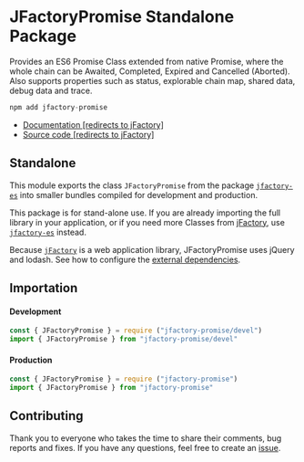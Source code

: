 # JFactoryPromise Standalone Package

Provides an ES6 Promise Class extended from native Promise, where the whole chain can be Awaited, Completed, Expired and Cancelled (Aborted). Also supports properties such as status, explorable chain map, shared data, debug data and trace.

```javascript
npm add jfactory-promise
```

* [Documentation [redirects to jFactory]](https://github.com/jfactory-es/jfactory/blob/master/doc/JFactoryPromise.md)
* [Source code [redirects to jFactory]](https://github.com/jfactory-es/jfactory/blob/master/src/JFactoryPromise.mjs)

## Standalone

This module exports the class `JFactoryPromise` from the package [`jfactory-es`](https://www.npmjs.com/package/jfactory-es) into smaller bundles compiled for development and production. 

This package is for stand-alone use. If you are already importing the full library in your application, or if you need more Classes from [jFactory](https://github.com/jfactory-es/jfactory), use [`jfactory-es`](https://www.npmjs.com/package/jfactory-es) instead. 

Because [`jFactory`](https://github.com/jfactory-es/jfactory) is a web application library, JFactoryPromise uses jQuery and lodash. See how to configure the [external dependencies](https://github.com/jfactory-es/jfactory/blob/master/doc/ref-import.md#external-dependencies).

## Importation

#### Development 
```javascript
const { JFactoryPromise } = require ("jfactory-promise/devel")
import { JFactoryPromise } from "jfactory-promise/devel"
```

#### Production 
```javascript
const { JFactoryPromise } = require ("jfactory-promise")
import { JFactoryPromise } from "jfactory-promise"
```

## Contributing

Thank you to everyone who takes the time to share their comments, bug reports and fixes. If you have any questions, feel free to create an [issue](https://github.com/jfactory-es/jfactory-promise/issues).
